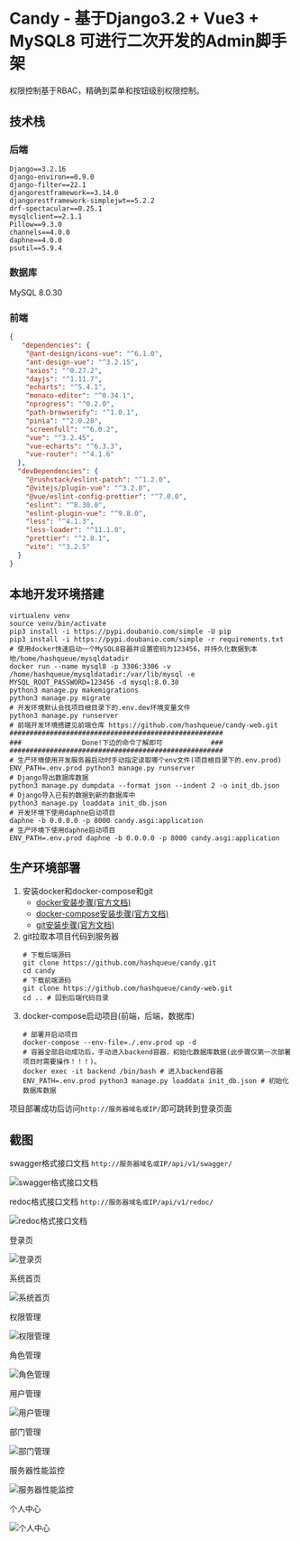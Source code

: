 # Candy - 基于Django3.2 + Vue3 + MySQL8 可进行二次开发的Admin脚手架

权限控制基于RBAC，精确到菜单和按钮级别权限控制。

## 技术栈

### 后端
```text
Django==3.2.16
django-environ==0.9.0
django-filter==22.1
djangorestframework==3.14.0
djangorestframework-simplejwt==5.2.2
drf-spectacular==0.25.1
mysqlclient==2.1.1
Pillow==9.3.0
channels==4.0.0
daphne==4.0.0
psutil==5.9.4
```
### 数据库
MySQL 8.0.30
### 前端
```json
{
   "dependencies": {
    "@ant-design/icons-vue": "^6.1.0",
    "ant-design-vue": "^3.2.15",
    "axios": "^0.27.2",
    "dayjs": "^1.11.7",
    "echarts": "^5.4.1",
    "monaco-editor": "^0.34.1",
    "nprogress": "^0.2.0",
    "path-browserify": "^1.0.1",
    "pinia": "^2.0.28",
    "screenfull": "^6.0.2",
    "vue": "^3.2.45",
    "vue-echarts": "^6.3.3",
    "vue-router": "^4.1.6"
  },
  "devDependencies": {
    "@rushstack/eslint-patch": "^1.2.0",
    "@vitejs/plugin-vue": "^3.2.0",
    "@vue/eslint-config-prettier": "^7.0.0",
    "eslint": "^8.30.0",
    "eslint-plugin-vue": "^9.8.0",
    "less": "^4.1.3",
    "less-loader": "^11.1.0",
    "prettier": "^2.8.1",
    "vite": "^3.2.5"
  }
}
```

## 本地开发环境搭建
```shell
virtualenv venv
source venv/bin/activate
pip3 install -i https://pypi.doubanio.com/simple -U pip
pip3 install -i https://pypi.doubanio.com/simple -r requirements.txt
# 使用docker快速启动一个MySQL8容器并设置密码为123456，并持久化数据到本地/home/hashqueue/mysqldatadir
docker run --name mysql8 -p 3306:3306 -v /home/hashqueue/mysqldatadir:/var/lib/mysql -e MYSQL_ROOT_PASSWORD=123456 -d mysql:8.0.30
python3 manage.py makemigrations
python3 manage.py migrate
# 开发环境默认会找项目根目录下的.env.dev环境变量文件
python3 manage.py runserver
# 前端开发环境搭建见前端仓库 https://github.com/hashqueue/candy-web.git
#####################################################
###               Done!下边的命令了解即可            ###
#####################################################
# 生产环境使用开发服务器启动时手动指定读取哪个env文件(项目根目录下的.env.prod)
ENV_PATH=.env.prod python3 manage.py runserver
# Django导出数据库数据
python3 manage.py dumpdata --format json --indent 2 -o init_db.json
# Django导入已有的数据到新的数据库中
python3 manage.py loaddata init_db.json
# 开发环境下使用daphne启动项目
daphne -b 0.0.0.0 -p 8000 candy.asgi:application
# 生产环境下使用daphne启动项目
ENV_PATH=.env.prod daphne -b 0.0.0.0 -p 8000 candy.asgi:application
```

## 生产环境部署

1. 安装docker和docker-compose和git
    * [docker安装步骤(官方文档)](https://docs.docker.com/engine/install/)
    * [docker-compose安装步骤(官方文档)](https://docs.docker.com/compose/install/)
    * [git安装步骤(官方文档)](https://git-scm.com/download/linux)
2. git拉取本项目代码到服务器
    ```shell
    # 下载后端源码
    git clone https://github.com/hashqueue/candy.git
    cd candy
    # 下载前端源码
    git clone https://github.com/hashqueue/candy-web.git
    cd .. # 回到后端代码目录
    ```
3. docker-compose启动项目(前端，后端，数据库)
    ```shell
    # 部署并启动项目
    docker-compose --env-file=./.env.prod up -d
    # 容器全部启动成功后，手动进入backend容器，初始化数据库数据(此步骤仅第一次部署项目时需要操作！！！)。
    docker exec -it backend /bin/bash # 进入backend容器
    ENV_PATH=.env.prod python3 manage.py loaddata init_db.json # 初始化数据库数据
    ```
项目部署成功后访问`http://服务器域名或IP/`即可跳转到登录页面

## 截图

swagger格式接口文档 `http://服务器域名或IP/api/v1/swagger/`

![swagger格式接口文档](images/swagger.png)

redoc格式接口文档 `http://服务器域名或IP/api/v1/redoc/`

![redoc格式接口文档](images/redoc.png)

登录页

![登录页](images/login.png)

系统首页

![系统首页](images/index.png)

权限管理

![权限管理](images/permission.png)

角色管理

![角色管理](images/role.png)

用户管理

![用户管理](images/user.png)

部门管理

![部门管理](images/dept.png)

服务器性能监控

![服务器性能监控](images/server.png)

个人中心

![个人中心](images/profile.png)
